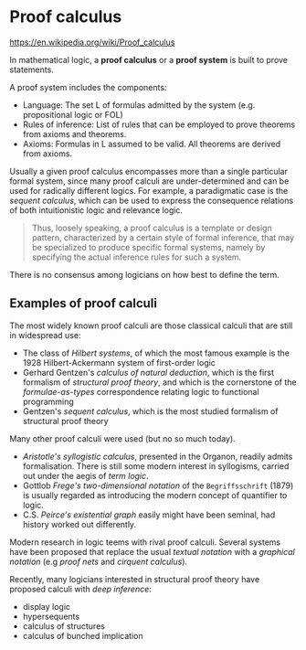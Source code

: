 # Proof calculus

https://en.wikipedia.org/wiki/Proof_calculus

In mathematical logic, a **proof calculus** or a **proof system** is built to prove statements.

A proof system includes the components:
- Language: The set L of formulas admitted by the system
  (e.g. propositional logic or FOL)
- Rules of inference: List of rules that can be employed to prove theorems 
  from axioms and theorems.
- Axioms: Formulas in L assumed to be valid.
  All theorems are derived from axioms.

Usually a given proof calculus encompasses more than a single particular formal system, since many proof calculi are under-determined and can be used for radically different logics. For example, a paradigmatic case is the *sequent calculus*, which can be used to express the consequence relations of both intuitionistic logic and relevance logic.

>Thus, loosely speaking, a proof calculus is a template or design pattern, characterized by a certain style of formal inference, that may be specialized to produce specific formal systems, namely by specifying the actual inference rules for such a system.

There is no consensus among logicians on how best to define the term.

## Examples of proof calculi

The most widely known proof calculi are those classical calculi that are still in widespread use:
- The class of *Hilbert systems*, of which the most famous example is the 1928 Hilbert-Ackermann system of first-order logic
- Gerhard Gentzen's *calculus of natural deduction*, which is the first formalism of *structural proof theory*, and which is the cornerstone of the *formulae-as-types* correspondence relating logic to functional programming
- Gentzen's *sequent calculus*, which is the most studied formalism of structural proof theory

Many other proof calculi were used (but no so much today).
- *Aristotle's syllogistic calculus*, presented in the Organon, readily admits formalisation. There is still some modern interest in syllogisms, carried out under the aegis of *term logic*.
- Gottlob *Frege's two-dimensional notation* of the `Begriffsschrift` (1879) is usually regarded as introducing the modern concept of quantifier to logic.
- C.S. *Peirce's existential graph* easily might have been seminal, had history worked out differently.

Modern research in logic teems with rival proof calculi. Several systems have been proposed that replace the usual *textual notation* with a *graphical notation* (e.g *proof nets* and *cirquent calculus*).

Recently, many logicians interested in structural proof theory have proposed calculi with *deep inference*:
- display logic
- hypersequents
- calculus of structures
- calculus of bunched implication
